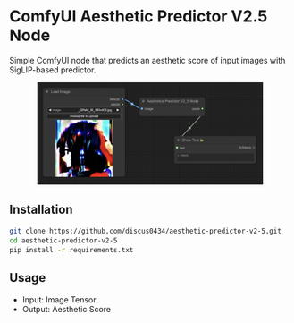 # ComfyUI Aesthetic Predictor V2.5 Node

Simple ComfyUI node that predicts an aesthetic score of input images with SigLIP-based predictor.

<p align="center">
  <img src="./assets/example.png" width=80%>
</p>

## Installation

```bash
git clone https://github.com/discus0434/aesthetic-predictor-v2-5.git
cd aesthetic-predictor-v2-5
pip install -r requirements.txt
```

## Usage

- Input: Image Tensor
- Output: Aesthetic Score
